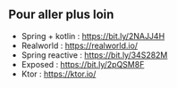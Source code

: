 ## Pour aller plus loin

- Spring + kotlin : https://bit.ly/2NAJJ4H
- Realworld : https://realworld.io/
- Spring reactive : https://bit.ly/34S282M
- Exposed : https://bit.ly/2pQSM8F
- Ktor : https://ktor.io/
